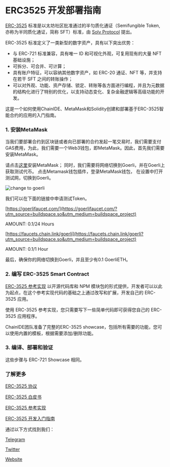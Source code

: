 # ERC3525 开发部署指南

[ERC-3525](https://eips.ethereum.org/EIPS/eip-3525) 标准是以太坊社区批准通过的半匀质化通证（Semifungible Token, 亦称为半同质化通证，简称 SFT）标准，由 [Solv Protocol](https://solv.finance) 提出。

ERC-3525 标准定义了一类新型的数字资产，具有以下突出优势：

* 与 ERC-721 标准兼容，具有唯一 ID 和可视化外观，可复用现有的大量 NFT 基础设施；
* 可拆分、可合并、可计算；
* 具有账户特征，可以容纳其他数字资产，如 ERC-20 通证、NFT 等，并支持在若干 SFT 之间的转账操作；
* 可以对外观、功能、资产存储、锁定、转账等各方面进行编程，并且为元数据的结构化进行了特别的优化，以支持动态变化、复杂金融逻辑等高级功能的开发。

这是一个如何使用ChainIDE、MetaMask和Solidity创建和部署基于ERC-3525智能合约的应用的入门指南。

### 1. 安装MetaMask

当我们要部署合约到区块链或者向已部署的合约发起一笔交易时，我们需要支付GAS费用，为此，我们需要一个Web3钱包，即MetaMask。因此，首先我们需要安装MetaMask。

请点击[这里](https://metamask.io/)安装MetaMask；
同时，我们需要将网络切换到Goerli，并在Goerli上获取测试代币。
点击Metamask钱包插件，登录MetaMask钱包，
在设置中打开测试网，切换到Goerli。

![change to goerli](https://3869740696-files.gitbook.io/~/files/v0/b/gitbook-x-prod.appspot.com/o/spaces%2F-MZ6_j0WUFnBhwIdP3LR%2Fuploads%2F7r8aUlo6Ipety4BPEpyS%2Fimage.png?alt=media&token=6b6a1674-06c3-4309-8e93-3fe453b24e9a)

我们可以在下面的链接中申请测试Token。

[https://goerlifaucet.com/](https://goerlifaucet.com/?utm_source=buildspace.so&utm_medium=buildspace_project) 

AMOUNT: 0.1/24 Hours

[https://faucets.chain.link/goerli](https://faucets.chain.link/goerli?utm_source=buildspace.so&utm_medium=buildspace_project) 

AMOUNT: 0.1/1 Hour

最后，确保你的网络切换到Goerli，并且至少有0.1 GoerliETH。

### 2. 编写 ERC-3525 Smart Contract

[ERC-3525 参考实现](https://github.com/solv-finance/erc-3525) 以开源代码库和 NPM 模块包的形式提供，开发者可以以此为起点，在这个参考实现代码的基础之上通过改写和扩展，开发自己的 ERC-3525 应用。

使用 ERC-3525 参考实现，您只需要写下一些简单代码即可获得您自己的 ERC-3525 应用程序。

ChainIDE团队准备了完整的ERC-3525 showcase，包括所有需要的功能，您可以使用内置的模板，根据需要添加/删除功能。

### 3. 编译、部署和验证

这些步骤与 ERC-721 Showcase 相同。

### 了解更多

[ERC-3525 协议](https://eips.ethereum.org/EIPS/eip-3525)

[ERC-3525 白皮书](https://whitepaper.sftlabs.io/SFT%20Whitepaper.pdf)

[ERC-3525 参考实现](https://github.com/solv-finance/erc-3525)

[ERC-3525 开发入门指南](https://medium.com/solv-blog/erc-3525-starter-kit-developer-edition-9d734ca62bd0)

通过以下方式找到我们：

[Telegram](https://t.me/EIP3525_DEV)

[Twitter](https://twitter.com/SFTLabsHQ)

[Website](https://sftlabs.io/)